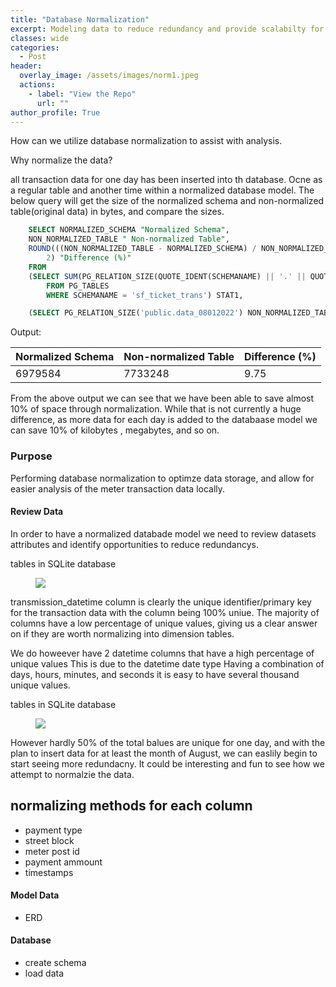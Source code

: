 ```yaml
---
title: "Database Normalization"
excerpt: Modeling data to reduce redundancy and provide scalabilty for reporting
classes: wide
categories:
  - Post
header:
  overlay_image: /assets/images/norm1.jpeg
  actions:
    - label: "View the Repo" 
      url: ""
author_profile: True 
---
```


How can we utilize database normalization to assist with analysis. 

Why normalize the data?

all transaction data for one day has been inserted into th database. Ocne as a regular table and another time within a normalized database model. 
The below query will get the size of the normalized schema and non-normalized table(original data) in bytes, and compare the sizes.

```sql
    SELECT NORMALIZED_SCHEMA "Normalized Schema",
	NON_NORMALIZED_TABLE " Non-normalized Table",
	ROUND(((NON_NORMALIZED_TABLE - NORMALIZED_SCHEMA) / NON_NORMALIZED_TABLE) * 100,
		2) "Difference (%)"
    FROM
	(SELECT SUM(PG_RELATION_SIZE(QUOTE_IDENT(SCHEMANAME) || '.' || QUOTE_IDENT(TABLENAME))) NORMALIZED_SCHEMA
		FROM PG_TABLES
		WHERE SCHEMANAME = 'sf_ticket_trans') STAT1,

    (SELECT PG_RELATION_SIZE('public.data_08012022') NON_NORMALIZED_TABLE) STAT2	
````
	
Output: 
<table>
<thead>
<tr>
  <th>Normalized Schema</th>
  <th>Non-normalized Table </th>
 <th>Difference (%) </th>
</tr>
</thead>
<tbody>
<tr>
  <td>6979584</td>
  <td>7733248</td>
  <td>9.75</td>
</tr>
</tbody>
</table>
  
From the above output we can see that we have been able to save almost 10% of space through normalization. While that is not currently a huge difference, as more data for each day is added to the databaase model we can save 10% of kilobytes , megabytes, and so on. 

### Purpose 
Performing database normalization to optimze data storage, and allow for easier analysis of the meter transaction data locally. 


#### Review Data 
In order to have a normalized databade model we need to review datasets attributes and identify opportunities to reduce redundancys.
<div class="notice">
  <p>tables in SQLite database </p>
<figure>
  <a href="/assets/images/normalization/uniquedf.png"><img src="/assets/images/normalization/uniquedf.png"></a>
</figure>
  </div>
  
  transmission_datetime column is clearly the unique identifier/primary key for the transaction data with the column being 100% uniue. 
  The majority of columns have a low percentage of unique values, giving us a clear answer on if they are worth normalizing into dimension tables. 
  
We do howeever have 2 datetime columns that have a high percentage of unique values This is due to the datetime date type Having a combination of days, hours, minutes, and seconds it is easy to have several thousand unique values. 

<div class="notice">
  <p>tables in SQLite database </p>
<figure>
  <a href="/assets/images/normalization/datetime info.png"><img src="/assets/images/normalization/datetime info.png"></a>
</figure>
  </div>

However hardly 50% of the total balues are unique for one day, and with the plan to insert data for at least the month of August, we can easlily begin to start seeing more redundacny. It could be interesting and fun to see how we attempt to normalzie the data. 
  
## normalizing methods for each column

- payment type
- street block
- meter post id 
- payment ammount 
- timestamps 


#### Model Data 
- ERD  


#### Database 
- create schema 
- load data 








